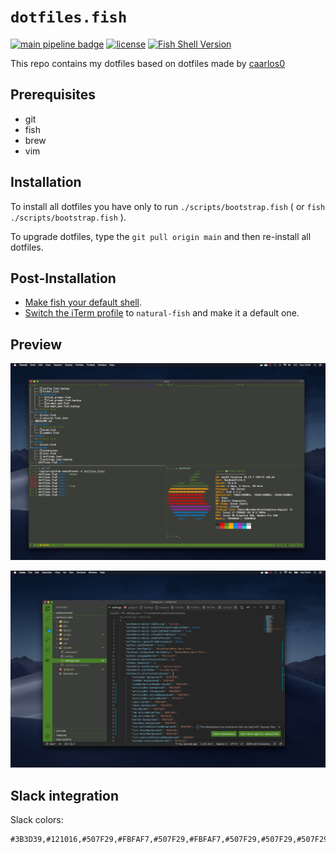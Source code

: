 # `dotfiles.fish`

[![main pipeline badge](https://img.shields.io/github/actions/workflow/status/pPrecel/dotfiles.fish/macOS.yml?branch=main&label=macOS%20integration&style=for-the-badge)](https://github.com/pPrecel/dotfiles.fish/actions)
[![license](https://img.shields.io/badge/License-MIT-brightgreen.svg?style=for-the-badge)](https://github.com/pPrecel/dotfiles.fish/blob/main/LICENSE)
[![Fish Shell Version](https://img.shields.io/badge/fish-≥v3.1.2-brightgreen?style=for-the-badge)](http://fishshell.com)

This repo contains my dotfiles based on dotfiles made by [caarlos0](https://github.com/caarlos0/dotfiles.fish)

## Prerequisites

- git
- fish
- brew
- vim

## Installation

To install all dotfiles you have only to run `./scripts/bootstrap.fish` ( or `fish ./scripts/bootstrap.fish` ).

To upgrade dotfiles, type the `git pull origin main` and then re-install all dotfiles.

## Post-Installation

- [Make fish your default shell](https://fishshell.com/docs/3.0/faq.html#faq-default).
- [Switch the iTerm profile](https://apple.stackexchange.com/a/388566) to `natural-fish` and make it a default one.

## Preview

![terminal](docs/iterm.png)

![ide](docs/vscode.png)

## Slack integration

Slack colors:

```text
#3B3D39,#121016,#507F29,#FBFAF7,#507F29,#FBFAF7,#507F29,#507F29,#507F29,#FBFAF7
```
